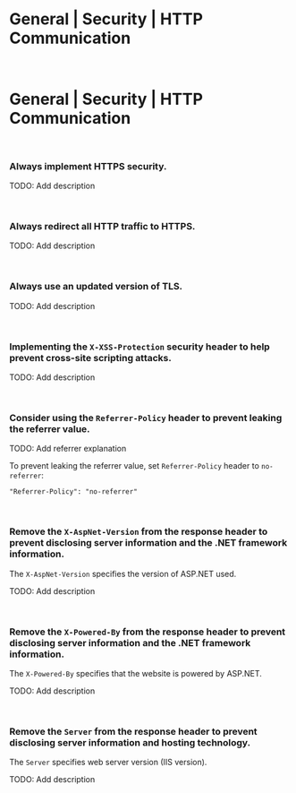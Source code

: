 # General | Security | HTTP Communication
<br>


# General | Security | HTTP Communication
<br>


### Always implement HTTPS security.

TODO: Add description

<br>


### Always redirect all HTTP traffic to HTTPS.

TODO: Add description

<br>


### Always use an updated version of TLS.

TODO: Add description

<br>


### Implementing the `X-XSS-Protection` security header to help prevent cross-site scripting attacks.

TODO: Add description

<br>


### Consider using the `Referrer-Policy` header to prevent leaking the referrer value.

TODO: Add referrer explanation

To prevent leaking the referrer value, set `Referrer-Policy` header to `no-referrer`:

```
"Referrer-Policy": "no-referrer"
```

<br>


### Remove the `X-AspNet-Version` from the response header to prevent disclosing server information and the .NET framework information.  

The `X-AspNet-Version` specifies the version of ASP.NET used.

TODO: Add description

<br>


### Remove the `X-Powered-By` from the response header to prevent disclosing server information and the .NET framework information.  

The `X-Powered-By` specifies that the website is powered by ASP.NET.

TODO: Add description

<br>


### Remove the `Server` from the response header to prevent disclosing server information and hosting technology.  

The `Server` specifies web server version (IIS version).

TODO: Add description

<br>


